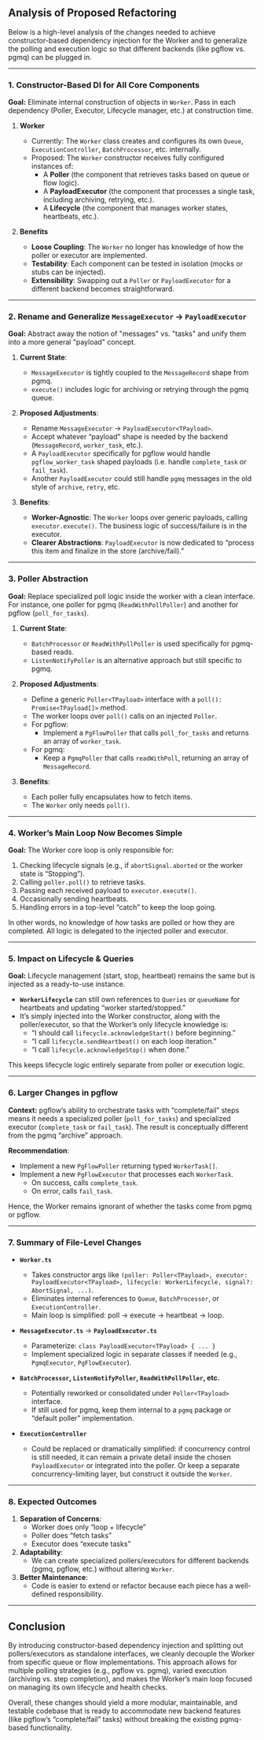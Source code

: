 ## Analysis of Proposed Refactoring

Below is a high-level analysis of the changes needed to achieve constructor-based dependency injection for the Worker and to generalize the polling and execution logic so that different backends (like pgflow vs. pgmq) can be plugged in.

---

### 1. Constructor-Based DI for All Core Components

**Goal:** Eliminate internal construction of objects in `Worker`. Pass in each dependency (Poller, Executor, Lifecycle manager, etc.) at construction time.

1. **Worker**  
   - Currently: The `Worker` class creates and configures its own `Queue`, `ExecutionController`, `BatchProcessor`, etc. internally.  
   - Proposed: The `Worker` constructor receives fully configured instances of:
     - A **Poller** (the component that retrieves tasks based on queue or flow logic).  
     - A **PayloadExecutor** (the component that processes a single task, including archiving, retrying, etc.).  
     - A **Lifecycle** (the component that manages worker states, heartbeats, etc.).  

2. **Benefits**  
   - **Loose Coupling**: The `Worker` no longer has knowledge of how the poller or executor are implemented.  
   - **Testability**: Each component can be tested in isolation (mocks or stubs can be injected).  
   - **Extensibility**: Swapping out a `Poller` or `PayloadExecutor` for a different backend becomes straightforward.  

---

### 2. Rename and Generalize `MessageExecutor` → `PayloadExecutor`

**Goal:** Abstract away the notion of "messages" vs. "tasks" and unify them into a more general "payload" concept.

1. **Current State**:  
   - `MessageExecutor` is tightly coupled to the `MessageRecord` shape from pgmq.  
   - `execute()` includes logic for archiving or retrying through the pgmq queue.  

2. **Proposed Adjustments**:  
   - Rename `MessageExecutor` → `PayloadExecutor<TPayload>`.  
   - Accept whatever “payload” shape is needed by the backend (`MessageRecord`, `worker_task`, etc.).  
   - A `PayloadExecutor` specifically for pgflow would handle `pgflow_worker_task` shaped payloads (i.e. handle `complete_task` or `fail_task`).  
   - Another `PayloadExecutor` could still handle `pgmq` messages in the old style of `archive`, `retry`, etc.  

3. **Benefits**:  
   - **Worker-Agnostic**: The `Worker` loops over generic payloads, calling `executor.execute()`. The business logic of success/failure is in the executor.  
   - **Clearer Abstractions**: `PayloadExecutor` is now dedicated to “process this item and finalize in the store (archive/fail).”  

---

### 3. Poller Abstraction

**Goal:** Replace specialized poll logic inside the worker with a clean interface. For instance, one poller for pgmq (`ReadWithPollPoller`) and another for pgflow (`poll_for_tasks`).

1. **Current State**:  
   - `BatchProcessor` or `ReadWithPollPoller` is used specifically for pgmq-based reads.  
   - `ListenNotifyPoller` is an alternative approach but still specific to pgmq.  

2. **Proposed Adjustments**:  
   - Define a generic `Poller<TPayload>` interface with a `poll(): Promise<TPayload[]>` method.  
   - The worker loops over `poll()` calls on an injected `Poller`.  
   - For pgflow:
     - Implement a `PgFlowPoller` that calls `poll_for_tasks` and returns an array of `worker_task`.  
   - For pgmq:
     - Keep a `PgmqPoller` that calls `readWithPoll`, returning an array of `MessageRecord`.  

3. **Benefits**:  
   - Each poller fully encapsulates how to fetch items.  
   - The `Worker` only needs `poll()`.

---

### 4. Worker’s Main Loop Now Becomes Simple

**Goal:** The Worker core loop is only responsible for:

1. Checking lifecycle signals (e.g., if `abortSignal.aborted` or the worker state is “Stopping”).  
2. Calling `poller.poll()` to retrieve tasks.  
3. Passing each received payload to `executor.execute()`.  
4. Occasionally sending heartbeats.  
5. Handling errors in a top-level “catch” to keep the loop going.  

In other words, no knowledge of *how* tasks are polled or how they are completed. All logic is delegated to the injected poller and executor.

---

### 5. Impact on Lifecycle & Queries

**Goal:** Lifecycle management (start, stop, heartbeat) remains the same but is injected as a ready-to-use instance.

- **`WorkerLifecycle`** can still own references to `Queries` or `queueName` for heartbeats and updating “worker started/stopped.”  
- It’s simply injected into the Worker constructor, along with the poller/executor, so that the Worker’s only lifecycle knowledge is:
  - “I should call `lifecycle.acknowledgeStart()` before beginning.”  
  - “I call `lifecycle.sendHeartbeat()` on each loop iteration.”  
  - “I call `lifecycle.acknowledgeStop()` when done.”  

This keeps lifecycle logic entirely separate from poller or execution logic.

---

### 6. Larger Changes in pgflow

**Context:** pgflow’s ability to orchestrate tasks with “complete/fail” steps means it needs a specialized poller (`poll_for_tasks`) and specialized executor (`complete_task` or `fail_task`). The result is conceptually different from the pgmq “archive” approach.

**Recommendation**:  
- Implement a new `PgFlowPoller` returning typed `WorkerTask[]`.  
- Implement a new `PgFlowExecutor` that processes each `WorkerTask`.  
  - On success, calls `complete_task`.  
  - On error, calls `fail_task`.  

Hence, the Worker remains ignorant of whether the tasks come from pgmq or pgflow.

---

### 7. Summary of File-Level Changes

- **`Worker.ts`**  
  - Takes constructor args like `(poller: Poller<TPayload>, executor: PayloadExecutor<TPayload>, lifecycle: WorkerLifecycle, signal?: AbortSignal, ...)`.  
  - Eliminates internal references to `Queue`, `BatchProcessor`, or `ExecutionController`.  
  - Main loop is simplified: poll → execute → heartbeat → loop.  

- **`MessageExecutor.ts`** → **`PayloadExecutor.ts`**  
  - Parameterize: `class PayloadExecutor<TPayload> { ... }`  
  - Implement specialized logic in separate classes if needed (e.g., `PgmqExecutor`, `PgFlowExecutor`).  

- **`BatchProcessor`, `ListenNotifyPoller`, `ReadWithPollPoller`, etc.**  
  - Potentially reworked or consolidated under `Poller<TPayload>` interface.  
  - If still used for pgmq, keep them internal to a `pgmq` package or “default poller” implementation.  

- **`ExecutionController`**  
  - Could be replaced or dramatically simplified: if concurrency control is still needed, it can remain a private detail inside the chosen `PayloadExecutor` or integrated into the poller. Or keep a separate concurrency-limiting layer, but construct it outside the `Worker`.  

---

### 8. Expected Outcomes

1. **Separation of Concerns**: 
   - Worker does only “loop + lifecycle”  
   - Poller does “fetch tasks”  
   - Executor does “execute tasks”  
2. **Adaptability**: 
   - We can create specialized pollers/executors for different backends (pgmq, pgflow, etc.) without altering `Worker`.  
3. **Better Maintenance**: 
   - Code is easier to extend or refactor because each piece has a well-defined responsibility.  

---

## Conclusion

By introducing constructor-based dependency injection and splitting out pollers/executors as standalone interfaces, we cleanly decouple the Worker from specific queue or flow implementations. This approach allows for multiple polling strategies (e.g., pgflow vs. pgmq), varied execution (archiving vs. step completion), and makes the Worker’s main loop focused on managing its own lifecycle and health checks. 

Overall, these changes should yield a more modular, maintainable, and testable codebase that is ready to accommodate new backend features (like pgflow’s “complete/fail” tasks) without breaking the existing pgmq-based functionality.
